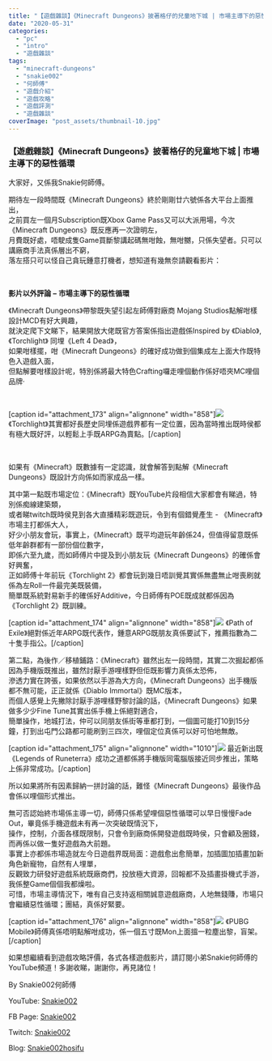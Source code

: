 ```yaml
---
title: "【遊戲雜談】《Minecraft Dungeons》披著格仔的兒童地下城 | 市場主導下的惡性循環"
date: "2020-05-31"
categories: 
  - "pc"
  - "intro"
  - "遊戲雜談"
tags: 
  - "minecraft-dungeons"
  - "snakie002"
  - "何師傅"
  - "遊戲介紹"
  - "遊戲攻略"
  - "遊戲評測"
  - "遊戲雜談"
coverImage: "post_assets/thumbnail-10.jpg"
---
```


### 【遊戲雜談】《Minecraft Dungeons》披著格仔的兒童地下城 | 市場主導下的惡性循環

  
大家好，又係我Snakie何師傅。  

  
期待左一段時間既《Minecraft Dungeons》終於剛剛廿六號係各大平台上面推出，  
之前買左一個月Subscription既Xbox Game Pass又可以大派用場，今次《Minecraft Dungeons》既反應再一次證明左，  
月費既好處，唔駛成隻Game買斷黎講起碼無咁蝕，無咁嬲，只係失望者。只可以講廠商手法真係層出不窮，  
落左搭只可以怪自己貪玩鍾意打機者，想知道有幾無奈請觀看影片：  

  
   

  
**影片以外評論** **–** **市場主導下的惡性循環**  

  
《Minecraft Dungeons》帶黎既失望引起左師傅對廠商 Mojang Studios點解咁樣設計MCD有好大興趣，  
就決定爬下文睇下，結果開放大佬既官方答案係指出遊戲係Inspired by 《Diablo》, 《Torchlight》 同埋《Left 4 Dead》，  
如果咁樣擺，咁《Minecraft Dungeons》的確好成功做到個集成左上面大作既特色入遊戲入面，  
但點解要咁樣設計呢，特別係將最大特色Crafting囉走哩個動作係好唔夾MC哩個品牌‧  

  
   

  
\[caption id="attachment\_173" align="alignnone" width="858"\]![](post_assets/P1-4-1024x683.jpg) 《Torchlight》其實都好長歷史同埋係遊戲界都有一定位置，因為當時推出既時侯都有極大既好評，以輕鬆上手既ARPG為賣點。\[/caption\]  

  
   

  
如果有《Minecraft》既數據有一定認識，就會解答到點解《Minecraft Dungeons》既設計方向係如而家成品一樣。  

  
其中第一點既市場定位：《Minecraft》既YouTube片段相信大家都會有睇過，特別係痴線建築類，  
或者睇twitch既時侯見到各大直播精彩既遊玩，令到有個錯覺產生 - 《Minecraft》市場主打都係大人，  
好少小朋友會玩，事實上，《Minecraft》既平均遊玩年齡係24，但值得留意既係低年齡群都有一部份個位數字，  
即係六至九歲，而如師傅片中提及到小朋友玩《Minecraft Dungeons》的確係會好興奮，  
正如師傅十年前玩《Torchlight 2》都會玩到幾日唔訓覺其實係無盡無止咁喪刷就係為左Roll一件最完美既裝備，  
簡單既系統對易新手的確係好Additive，今日師傅有POE既成就都係因為《Torchlight 2》既訓練。  

  
\[caption id="attachment\_174" align="alignnone" width="858"\]![](post_assets/P2-6-1024x576.jpg) 《Path of Exile》絕對係近年ARPG既代表作，鍾意ARPG既朋友真係要試下，推薦指數為二十隻手指公。\[/caption\]  

  
第二點，為後作／移植鋪路：《Minecraft》雖然出左一段時間，其實二次掘起都係因為手機版既推出，雖然討厭手游哩樣野但佢既影響力真係太恐佈，  
滲透力實在誇張，如果依然以手游為大方向，《Minecraft Dungeons》出手機版都不無可能，正正就係《Diablo Immortal》既MC版本，  
而個人感覺上先撇除討厭手游哩樣野黎討論的話，《Minecraft Dungeons》如果做多少少Fine Tune其實出係手機上係絕對適合，  
簡單操作，地城打法，仲可以同朋友係街等車都打到，一個圖可能打10到15分鐘，打到出屯門公路都可能刷到三四次，哩個定位真係可以好可怕地無敵。  

  
\[caption id="attachment\_175" align="alignnone" width="1010"\]![](post_assets/P3-8.jpg) 最近新出既《Legends of Runeterra》成功之道都係將手機版同電腦版接近同步推出，策略上係非常成功。\[/caption\]  

  
所以如果將所有因素歸納一拼討論的話，難怪《Minecraft Dungeons》最後作品會係以哩個形式推出。  

  
無可否認始終市場係主導一切，師傅只係希望哩個惡性循環可以早日慢慢Fade Out，畢竟係手機遊戲未有再一次突破既情況下，  
操作，控制，介面各樣既限制，只會令到廠商係開發遊戲既時侯，只會顧及圈錢，而再係以做一隻好遊戲為大前題。  
事實上亦都係市場造就左今日遊戲界既局面：遊戲愈出愈簡單，加插圖加插畫加新角色新寵物，自然有人埋單，  
反觀致力研發好遊戲系統既廠商們，投放極大資源，回報都不及插畫掛機式手游，我係整Game個個我都燥啦。  
可惜，市場主導情況下，唯有自己支持返相關誠意遊戲廠商，人地無錢賺，市場只會繼續惡性循環；團結，真係好緊要。  

  
\[caption id="attachment\_176" align="alignnone" width="858"\]![](post_assets/P4-5-1024x578.jpg) 《PUBG Mobile》師傅真係唔明點解咁成功，係一個五寸既Mon上面搵一粒塵出黎，盲架。\[/caption\]  

  
如果想繼續看到遊戲攻略評價，各式各樣遊戲影片，請訂閱小弟Snakie何師傅的YouTube頻道！多謝收睇，謝謝你，再見諸位！  

  
By Snakie002何師傅  

  
YouTube: [Snakie002](https://www.youtube.com/channel/UCDOMLG_RBSoqVHK3sIYJeLA)  

  
FB Page: [Snakie002](https://www.facebook.com/Snakie002/)  

  
Twitch: [Snakie002](https://www.twitch.tv/snakie002/)  

  
Blog: [Snakie002hosifu](https://snakie002hosifu.blog)
